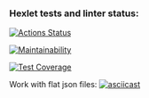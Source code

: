 ### Hexlet tests and linter status:
[![Actions Status](https://github.com/IlyaBag/python-project-50/workflows/hexlet-check/badge.svg)](https://github.com/IlyaBag/python-project-50/actions)

[![Maintainability](https://api.codeclimate.com/v1/badges/e75acf8f738675b4a24a/maintainability)](https://codeclimate.com/github/IlyaBag/python-project-50/maintainability)

[![Test Coverage](https://api.codeclimate.com/v1/badges/e75acf8f738675b4a24a/test_coverage)](https://codeclimate.com/github/IlyaBag/python-project-50/test_coverage)


Work with flat json files:
[![asciicast](https://asciinema.org/a/w08NKI6uAhRqgI6uo7eKRfgmS.svg)](https://asciinema.org/a/w08NKI6uAhRqgI6uo7eKRfgmS)

